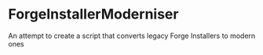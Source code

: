 # ForgeInstallerModerniser
An attempt to create a script that converts legacy Forge Installers to modern ones
